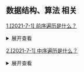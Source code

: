 ## 数据结构、算法 相关

[1.[2021-7-1] 前序遍历是什么？](https://github.com/HJY-xh/plantTrees/issues/355)

<details>
<summary>展开查看</summary>
<pre>

前序遍历又称先根遍历、先序遍历、前序周游，它的时间复杂度和空间复杂度都是 O(n)。

前序遍历首先访问根节点，然后遍历左子树，最后遍历右子树。在遍历左、右子树时，仍然先访问根节点，然后遍历左子树，最后遍历右子树。

若二叉树为空则结束，否则：
1、访问根节点
2、前序遍历左子树
3、前序遍历柚子树

看个例子：

![1](https://user-images.githubusercontent.com/39485286/124129843-c3435080-dab0-11eb-8dfc-949a244601c0.png)

前序遍历结果：ABDECF

</pre>
</details>

[2.[2021-7-1] 中序遍历是什么？](https://github.com/HJY-xh/plantTrees/issues/356)

<details>
<summary>展开查看</summary>
<pre>

中序遍历（LDR）是二叉树遍历的一种，也叫中根遍历，中序周游。在二叉树中，中序遍历首先遍历左子树，然后访问根节点，最后遍历右子树。

若二叉树为空则结束返回，否则：
1、中序遍历左子树
2、访问根结点
3、中序遍历右子树

看个例子：

![1](https://user-images.githubusercontent.com/39485286/124129843-c3435080-dab0-11eb-8dfc-949a244601c0.png)

中序遍历结果：DBEAFC

</pre>
</details>
